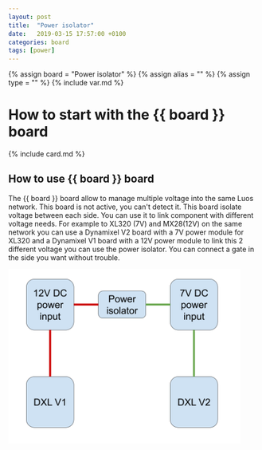 ```yaml
---
layout: post
title:  "Power isolator"
date:   2019-03-15 17:57:00 +0100
categories: board
tags: [power]
---
```

{% assign board = "Power isolator" %}
{% assign alias = "" %}
{% assign type = "" %}
{% include var.md %}

# How to start with the {{ board }} board
{% include card.md %}

## How to use {{ board }} board

The {{ board }} board allow to manage multiple voltage into the same Luos network. This board is not active, you can't detect it.
This board isolate voltage between each side. You can use it to link component with different voltage needs. For example to XL320 (7V) and MX28(12V) on the same network you can use a Dynamixel V2 board with a 7V power module for XL320 and a Dynamixel V1 board with a 12V power module to link this 2 different voltage you can use the power isolator. You can connect a gate in the side you want without trouble.

<img height="350" src="/assets/img/power_isolator_example.png" alt="Power isolator example">

